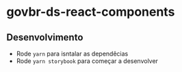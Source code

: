 # govbr-ds-react-components

## Desenvolvimento

- Rode `yarn` para isntalar as dependêcias
- Rode `yarn storybook` para começar a desenvolver
